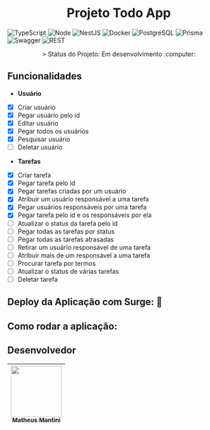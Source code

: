 <h1 align="center"> Projeto Todo App </h1>

![TypeScript](https://img.shields.io/badge/TypeScript-007ACC?style=for-the-badge&logo=typescript&logoColor=white)
![Node](https://img.shields.io/badge/Node.js-43853D?style=for-the-badge&logo=node.js&logoColor=white)
![NestJS](https://img.shields.io/badge/nestjs-E0234E?style=for-the-badge&logo=nestjs&logoColor=white)
![Docker](https://img.shields.io/badge/Docker-2496ED?style=for-the-badge&logo=docker&logoColor=white)
![PostgreSQL](https://img.shields.io/badge/PostgreSQL-316192?style=for-the-badge&logo=postgresql&logoColor=white)
![Prisma](https://img.shields.io/badge/Prisma-3982CE?style=for-the-badge&logo=Prisma&logoColor=white)
![Swagger](https://img.shields.io/badge/Swagger-85EA2D?style=for-the-badge&logo=Swagger&logoColor=white)
![REST](https://img.shields.io/badge/REST%20API-%231572B6.svg?style=for-the-badge)

<p align="center">> Status do Projeto: Em desenvolvimento :computer:</p>
    
## Funcionalidades

- **Usuário**

- [x] Criar usuário
- [x] Pegar usuário pelo id
- [x] Editar usuário
- [x] Pegar todos os usuários
- [x] Pesquisar usuário
- [ ] Deletar usuário

- **Tarefas**

- [x] Criar tarefa
- [x] Pegar tarefa pelo id
- [x] Pegar tarefas criadas por um usuário
- [x] Atribuir um usuário responsável a uma tarefa
- [x] Pegar usuários responsáveis por uma tarefa
- [x] Pegar tarefa pelo id e os responsáveis por ela
- [ ] Atualizar o status da tarefa pelo id
- [ ] Pegar todas as tarefas por status
- [ ] Pegar todas as tarefas atrasadas
- [ ] Retirar um usuário responsável de uma tarefa
- [ ] Atribuir mais de um responsável a uma tarefa
- [ ] Procurar tarefa por termos
- [ ] Atualizar o status de várias tarefas
- [ ] Deletar tarefa

## Deploy da Aplicação com Surge: :dash:

## Como rodar a aplicação:

## Desenvolvedor

| [<img src="https://avatars.githubusercontent.com/u/71985890?v=4" width=115 > <br> <sub> Matheus Mantini </sub>](https://github.com/matheusmantini) |
| :------------------------------------------------------------------------------------------------------------------------------------------------: |